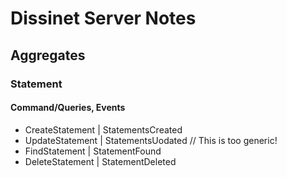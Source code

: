 # Dissinet Server Notes

## Aggregates

### Statement

#### Command/Queries, Events

- CreateStatement | StatementsCreated
- UpdateStatement | StatementsUodated // This is too generic!
- FindStatement | StatementFound 
- DeleteStatement | StatementDeleted